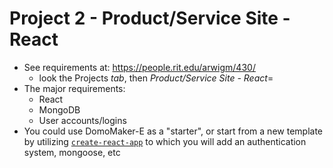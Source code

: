 # Project 2 - Product/Service Site - React


- See requirements at: https://people.rit.edu/arwigm/430/
  - look the Projects *tab*, then *Product/Service Site - React*=
- The major requirements:
  - React
  - MongoDB
  - User accounts/logins
- You could use DomoMaker-E as a "starter", or start from a new template by utilizing [`create-react-app`](https://reactjs.org/docs/create-a-new-react-app.html) to which you will add an authentication system, mongoose, etc
